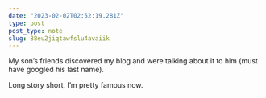 ```yaml
---
date: "2023-02-02T02:52:19.281Z"
type: post 
post_type: note
slug: 88eu2jiqtawfslu4avaiik
---
```

My son’s friends discovered my blog and were talking about it to him (must have googled his last name). 

Long story short, I’m pretty famous now. 